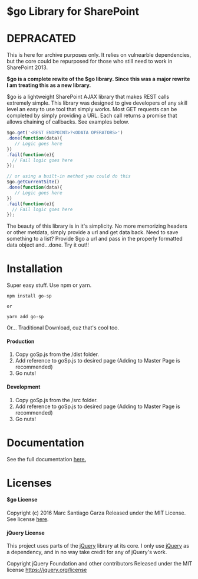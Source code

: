 # $go Library for SharePoint
# DEPRACATED
This is here for archive purposes only. It relies on vulnearble dependencies, but the core could be repurposed for those who still need to work in SharePoint 2013. 

**$go is a complete rewite of the $go library. Since this was a major rewrite I am treating this as a new library.**

$go is a lightweight SharePoint AJAX library that makes REST calls extremely simple. This library was designed to give developers of any skill level an easy to use tool that simply works.  Most GET requests can be completed by simply providing a URL. Each call returns a promise that allows chaining of callbacks. See examples below.

```javascript
$go.get('<REST ENDPOINT>?<ODATA OPERATORS>')
.done(function(data){
   // Logic goes here
})
.fail(function(e){
  // Fail logic goes here
});

// or using a built-in method you could do this
$go.getCurrentSite()
.done(function(data){
   // Logic goes here
})
.fail(function(e){
  // Fail logic goes here
});

```

The beauty of this library is in it's simplicity. No more memorizing headers or other metdata, simply provide a url and get data back. Need to save something to a list? Provide $go a url and pass in the properly formatted data object and...done. Try it out!!


# Installation
Super easy stuff. Use npm or yarn.

```
npm install go-sp

or

yarn add go-sp
```

Or... Traditional Download, cuz that's cool too.

#### Production
1. Copy goSp.js from the /dist folder. 
2. Add reference to goSp.js to desired page (Adding to Master Page is recommended)
3. Go nuts!

#### Development
1. Copy goSp.js from the /src folder. 
2. Add reference to goSp.js to desired page (Adding to Master Page is recommended)
3. Go nuts! 


# Documentation
See the full documentation [here.](https://github.com/garzasays/GO-SharePoint/blob/master/docs/Getting_Started.md)


# Licenses

#### $go License

Copyright (c) 2016 Marc Santiago Garza
Released under the MIT License.
See license [here](license.md).


#### jQuery License

This project uses parts of the [jQuery](http://jquery.com/download/#about-the-code) library at its core. I only use [jQuery](http://jquery.com/download/#about-the-code) as a dependency, and in no way take credit for any of jQuery's work. 

Copyright jQuery Foundation and other contributors
Released under the MIT license
https://jquery.org/license
